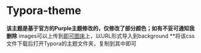 # Typora-theme
**该主题是基于官方的Purple主题修改的，仅修改了部分颜色；如有不妥可通知我删除**
images可以上传到[即可图床](chrome-extension://dckaeinoeaogebmhijpkpmacifmpgmcb/popup.html)上，以URL形式导入到background
**将该css文件下载后打开Typora的主题文件夹，复制到其中即可
